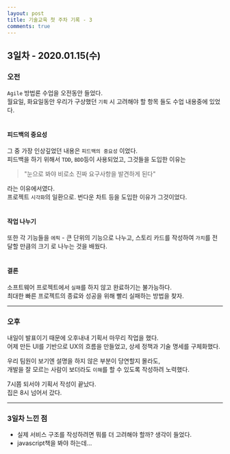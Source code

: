 ```yaml
---
layout: post
title: 기술교육 첫 주차 기록 - 3
comments: true
---
```


## 3일차 - 2020.01.15(수)

### 오전
`Agile` 방법론 수업을 오전동안 들었다.<br>
월요일, 화요일동안 우리가 구상했던 `기획` 시 고려해야 할 항목 들도 수업 내용중에 있었다.
<br><br>

#### 피드백의 중요성
그 중 가장 인상깊었던 내용은 `피드백의 중요성` 이었다.<br>
피드백을 하기 위해서 `TDD`, `BDD`등이 사용되었고, 그것들을 도입한 이유는
> "눈으로 봐야 비로소 진짜 요구사항을 발견하게 된다"

라는 이유에서였다.<br>
프로젝트 `시각화`의 일환으로. 번다운 차트 등을 도입한 이유가 그것이었다.
<br><br>

#### 작업 나누기
또한 각 기능들을 `에픽` - 큰 단위의 기능으로 나누고, 스토리 카드를 작성하여
`가치`를 전달할 만큼의 크기 로 나누는 것을 배웠다.
<br><br>

#### 결론
소프트웨어 프로젝트에서 `실패`를 하지 않고 완료하기는 불가능하다.<br>
최대한 빠른 프로젝트의 종료와 성공을 위해 빨리 실패하는 방법을 찾자.

----

### 오후
내일이 발표이기 때문에 오후내내 기획서 마무리 작업을 했다.<br>
어제 만든 UI를 기반으로 UX의 흐름을 만들었고, 상세 정책과 기술 명세를 구체화했다.<br>

우리 팀원이 보기엔 설명을 하지 않은 부분이 당연할지 몰라도, <br>
개발을 잘 모르는 사람이 보더라도 `이해`를 할 수 있도록 작성하려 노력했다.<br>

7시쯤 되서야 기획서 작성이 끝났다.<br>
집은 8시 넘어서 갔다.

--- 
### 3일차 느낀 점
* 실제 서비스 구조를 작성하려면 뭐를 더 고려해야 할까? 생각이 들었다.
* javascript책을 봐야 하는데...